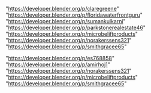"https://developer.blender.org/p/claregreene"
"https://developer.blender.org/p/floridawaterfrontguru"
"https://developer.blender.org/p/sumankulkarni"
"https://developer.blender.org/p/parkstonerealestate46"
"https://developer.blender.org/p/microbeliftproducts"
"https://developer.blender.org/p/norakerssens321"
"https://developer.blender.org/p/smithgracee65"
 
"https://developer.blender.org/p/es768858"
"https://developer.blender.org/p/amirhoj1"
"https://developer.blender.org/p/norakerssens321"
"https://developer.blender.org/p/microbeliftproducts"
"https://developer.blender.org/p/smithgracee65"
 
